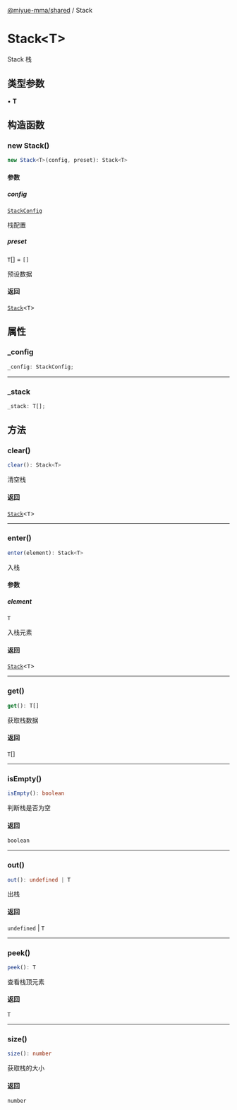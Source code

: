 [@miyue-mma/shared](../index.md) / Stack

# Stack\<T\>

Stack
栈

## 类型参数

• **T**

## 构造函数

### new Stack()

```ts
new Stack<T>(config, preset): Stack<T>
```

#### 参数

##### config

[`StackConfig`](../interfaces/StackConfig.md)

栈配置

##### preset

`T`[] = `[]`

预设数据

#### 返回

[`Stack`](Stack.md)\<`T`\>

## 属性

### \_config

```ts
_config: StackConfig;
```

***

### \_stack

```ts
_stack: T[];
```

## 方法

### clear()

```ts
clear(): Stack<T>
```

清空栈

#### 返回

[`Stack`](Stack.md)\<`T`\>

***

### enter()

```ts
enter(element): Stack<T>
```

入栈

#### 参数

##### element

`T`

入栈元素

#### 返回

[`Stack`](Stack.md)\<`T`\>

***

### get()

```ts
get(): T[]
```

获取栈数据

#### 返回

`T`[]

***

### isEmpty()

```ts
isEmpty(): boolean
```

判断栈是否为空

#### 返回

`boolean`

***

### out()

```ts
out(): undefined | T
```

出栈

#### 返回

`undefined` \| `T`

***

### peek()

```ts
peek(): T
```

查看栈顶元素

#### 返回

`T`

***

### size()

```ts
size(): number
```

获取栈的大小

#### 返回

`number`
